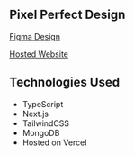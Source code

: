 ## Pixel Perfect Design

[Figma Design](https://www.figma.com/board/5Bub2gMpsOuCC4wvaPQMnf/PropReturns-Assignment?node-id=0%3A1&t=QSSrkixsKn0py4VQ-1)

[Hosted Website](https://propreturns-nine.vercel.app/)

## Technologies Used

- TypeScript
- Next.js
- TailwindCSS
- MongoDB
- Hosted on Vercel
